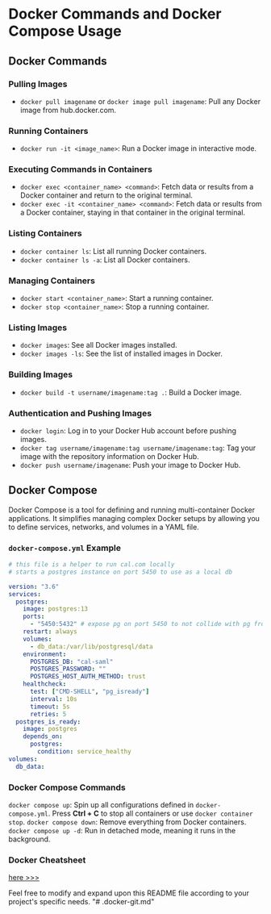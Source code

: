 # Docker Commands and Docker Compose Usage

## Docker Commands

### Pulling Images

- `docker pull imagename` or `docker image pull imagename`: Pull any Docker image from hub.docker.com.

### Running Containers

- `docker run -it <image_name>`: Run a Docker image in interactive mode.

### Executing Commands in Containers

- `docker exec <container_name> <command>`: Fetch data or results from a Docker container and return to the original terminal.
- `docker exec -it <container_name> <command>`: Fetch data or results from a Docker container, staying in that container in the original terminal.

### Listing Containers

- `docker container ls`: List all running Docker containers.
- `docker container ls -a`: List all Docker containers.

### Managing Containers

- `docker start <container_name>`: Start a running container.
- `docker stop <container_name>`: Stop a running container.

### Listing Images

- `docker images`: See all Docker images installed.
- `docker images -ls`: See the list of installed images in Docker.

### Building Images

- `docker build -t username/imagename:tag .`: Build a Docker image.

### Authentication and Pushing Images

- `docker login`: Log in to your Docker Hub account before pushing images.
- `docker tag username/imagename:tag username/imagename:tag`: Tag your image with the repository information on Docker Hub.
- `docker push username/imagename`: Push your image to Docker Hub.

## Docker Compose

Docker Compose is a tool for defining and running multi-container Docker applications. It simplifies managing complex Docker setups by allowing you to define services, networks, and volumes in a YAML file.

### `docker-compose.yml` Example

```yaml
# this file is a helper to run cal.com locally
# starts a postgres instance on port 5450 to use as a local db

version: "3.6"
services:
  postgres:
    image: postgres:13
    ports:
      - "5450:5432" # expose pg on port 5450 to not collide with pg from elsewhere
    restart: always
    volumes:
      - db_data:/var/lib/postgresql/data
    environment:
      POSTGRES_DB: "cal-saml"
      POSTGRES_PASSWORD: ""
      POSTGRES_HOST_AUTH_METHOD: trust
    healthcheck:
      test: ["CMD-SHELL", "pg_isready"]
      interval: 10s
      timeout: 5s
      retries: 5
  postgres_is_ready:
    image: postgres
    depends_on:
      postgres:
        condition: service_healthy
volumes:
  db_data:
```

### Docker Compose Commands

`docker compose up`: Spin up all configurations defined in `docker-compose.yml`.
Press **Ctrl + C** to stop all containers or use `docker container stop`.
`docker compose down`: Remove everything from Docker containers.
`docker compose up -d`: Run in detached mode, meaning it runs in the background.

### Docker Cheatsheet

[here >>>](docker_cheatsheet.pdf)

Feel free to modify and expand upon this README file according to your project's specific needs.
"# .docker-git.md"
